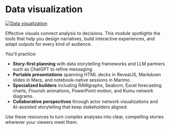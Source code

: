 # Data visualization

[![Data visualization](https://i.ytimg.com/vi_webp/XkxRDql00UU/sddefault.webp)](https://youtu.be/XkxRDql00UU)

Effective visuals connect analysis to decisions. This module spotlights the tools that help you design narratives, build interactive experiences, and adapt outputs for every kind of audience.

You'll practice:

- **Story-first planning** with data storytelling frameworks and LLM partners such as ChatGPT to refine messaging.
- **Portable presentations** spanning HTML decks in RevealJS, Markdown slides in Marp, and notebook-native sessions in Marimo.
- **Specialized builders** including RAWgraphs, Seaborn, Excel forecasting charts, Flourish animations, PowerPoint motion, and Kumu network diagrams.
- **Collaborative perspectives** through actor network visualizations and AI-assisted storytelling that keep stakeholders aligned.

Use these resources to turn complex analyses into clear, compelling stories wherever your viewers meet them.
